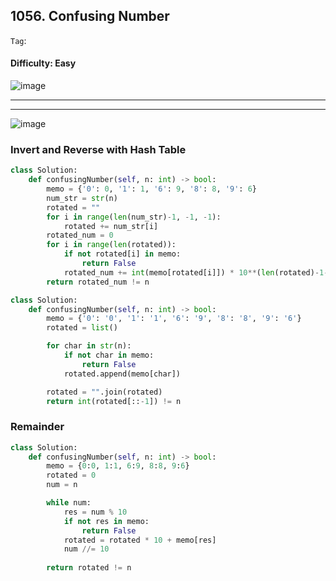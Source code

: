 ## 1056. Confusing Number

```Tag```:

#### Difficulty: Easy

![image](https://user-images.githubusercontent.com/35042430/210161363-1bf5f16b-3faa-491a-ae65-c2353a753cb5.png)


---


---

![image](https://leetcode.com/problems/confusing-number/solutions/2918441/Figures/1056/1.png)

### Invert and Reverse with Hash Table

```Python
class Solution:
    def confusingNumber(self, n: int) -> bool:
        memo = {'0': 0, '1': 1, '6': 9, '8': 8, '9': 6}
        num_str = str(n)
        rotated = ""
        for i in range(len(num_str)-1, -1, -1):
            rotated += num_str[i]
        rotated_num = 0
        for i in range(len(rotated)):
            if not rotated[i] in memo:
                return False
            rotated_num += int(memo[rotated[i]]) * 10**(len(rotated)-1-i)
        return rotated_num != n
```

```Python
class Solution:
    def confusingNumber(self, n: int) -> bool:
        memo = {'0': '0', '1': '1', '6': '9', '8': '8', '9': '6'}
        rotated = list()

        for char in str(n):
            if not char in memo:
                return False
            rotated.append(memo[char])

        rotated = "".join(rotated)
        return int(rotated[::-1]) != n
```

### Remainder

```Python
class Solution:
    def confusingNumber(self, n: int) -> bool:
        memo = {0:0, 1:1, 6:9, 8:8, 9:6}
        rotated = 0
        num = n

        while num:
            res = num % 10
            if not res in memo:
                return False
            rotated = rotated * 10 + memo[res]
            num //= 10
        
        return rotated != n
```
